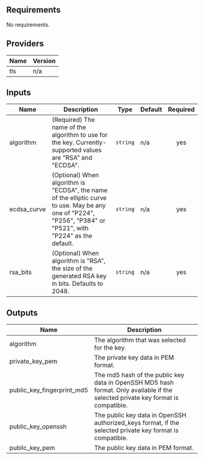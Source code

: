 ## Requirements

No requirements.

## Providers

| Name | Version |
|------|---------|
| tls | n/a |

## Inputs

| Name | Description | Type | Default | Required |
|------|-------------|------|---------|:--------:|
| algorithm | (Required) The name of the algorithm to use for the key. Currently-supported values are "RSA" and "ECDSA". | `string` | n/a | yes |
| ecdsa\_curve | (Optional) When algorithm is "ECDSA", the name of the elliptic curve to use. May be any one of "P224", "P256", "P384" or "P521", with "P224" as the default. | `string` | n/a | yes |
| rsa\_bits | (Optional) When algorithm is "RSA", the size of the generated RSA key in bits. Defaults to 2048. | `string` | n/a | yes |

## Outputs

| Name | Description |
|------|-------------|
| algorithm | The algorithm that was selected for the key. |
| private\_key\_pem | The private key data in PEM format. |
| public\_key\_fingerprint\_md5 | The md5 hash of the public key data in OpenSSH MD5 hash format. Only available if the selected private key format is compatible. |
| public\_key\_openssh | The public key data in OpenSSH authorized\_keys format, if the selected private key format is compatible. |
| public\_key\_pem | The public key data in PEM format. |

